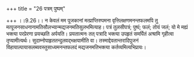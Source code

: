 +++
title = "26 पत्रम् पुष्पम्"

+++
।।9.26।। न केवलं मम पूजकानां मत्प्राप्तिरुपमना वृत्तिलक्षणमनन्तफलमपि तु
मत्पूजनसाधनानामतिसौलभ्यान्मद्यजनमतिसुलभमित्याह। पत्रं तुलसीपत्रं;
पुष्पं; फलं; तोयं जलं; यो मे मह्यं भक्त्या परप्रेरणा प्रयच्छति अर्पयति।
प्रयतात्मनः तत् पत्रादि भक्त्या उपहृतं समर्पितं अश्रामि गृहीत्वा
तृप्यामीत्यर्थः। सुदाम्नोपाहृततन्दुलवद्भक्षयामीति वा।
तस्माद्देवतान्तरादिपूजनं विहायाल्पायासलब्यवस्तुसाध्यमनन्तफलदं
मद्यजनमतिभक्त्या कर्तव्यमित्यभिप्रायः।
